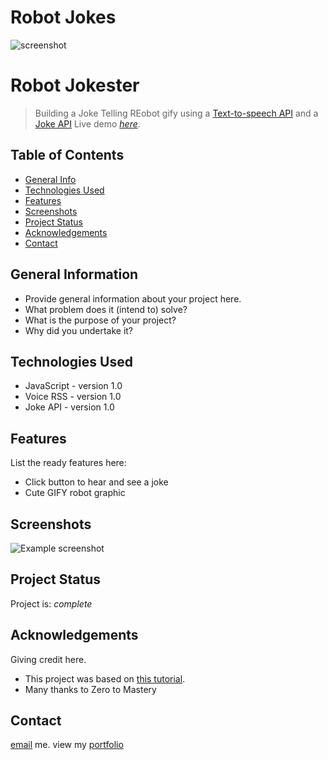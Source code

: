 # Robot Jokes

![screenshot](https://res.cloudinary.com/codelikeagirl29/image/upload/v1662286924/ScreenShot_Tool_-20220904062119_to7tv1.png)


# Robot Jokester
> Building a Joke Telling REobot gify using a [Text-to-speech API](http://www.voicerss.org/) and a [Joke API](https://sv443.net/jokeapi/v2/)
> Live demo [_here_](https://codelikeagirl29.github.io/robot-jokes/).

## Table of Contents
* [General Info](#general-information)
* [Technologies Used](#technologies-used)
* [Features](#features)
* [Screenshots](#screenshots)
* [Project Status](#project-status)
* [Acknowledgements](#acknowledgements)
* [Contact](#contact)


## General Information
- Provide general information about your project here.
- What problem does it (intend to) solve?
- What is the purpose of your project?
- Why did you undertake it?
<!-- You don't have to answer all the questions - just the ones relevant to your project. -->


## Technologies Used
- JavaScript - version 1.0
- Voice RSS - version 1.0
- Joke API - version 1.0


## Features
List the ready features here:
- Click button to hear and see a joke
- Cute GIFY robot graphic


## Screenshots
![Example screenshot](https://res.cloudinary.com/codelikeagirl29/image/upload/v1662286924/ScreenShot_Tool_-20220904062119_to7tv1.png)


## Project Status
Project is:  _complete_ 


## Acknowledgements
Giving credit here.
- This project was based on [this tutorial](https://www.udemy.com/course/javascript-web-projects-to-build-your-portfolio-resume/learn/lecture/19399930#overview).
- Many thanks to Zero to Mastery


## Contact
[email](mailto:codelikeagirl91@gmail.com) me.
view my [portfolio](http://lindseyk.dev)
